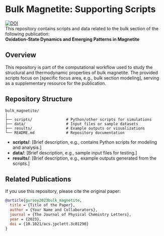 # Bulk Magnetite: Supporting Scripts

[![DOI](https://img.shields.io/badge/DOI-10.1021/acs.jpclett.3c01290-blue)](https://pubs.acs.org/doi/full/10.1021/acs.jpclett.3c01290)  
This repository contains scripts and data related to the bulk section of the following publication:  
**Oxidation-State Dynamics and Emerging Patterns in Magnetite**  

## Overview  
This repository is part of the computational workflow used to study the structural and thermodynamic properties of bulk magnetite. The provided scripts focus on [specific focus area, e.g., bulk section modeling], serving as a supplementary resource for the publication.  

## Repository Structure  
```
bulk_magnetite/
│
├── scripts/               # Python/other scripts for simulations
├── data/                  # Input files or sample datasets
├── results/               # Example outputs or visualizations
└── README.md              # Repository documentation
```

- **scripts/**: [Brief description, e.g., contains Python scripts for modeling and analysis.]  
- **data/**: [Brief description, e.g., sample input files for testing.]  
- **results/**: [Brief description, e.g., example outputs generated from the scripts.]  

## Related Publications  
If you use this repository, please cite the original paper:  
```bibtex
@article{gursoy2023bulk_magnetite,
  title = {Title of the Paper},
  author = {Your Name and Collaborators},
  journal = {The Journal of Physical Chemistry Letters},
  year = {2023},
  doi = {10.1021/acs.jpclett.3c01290}
}
```

